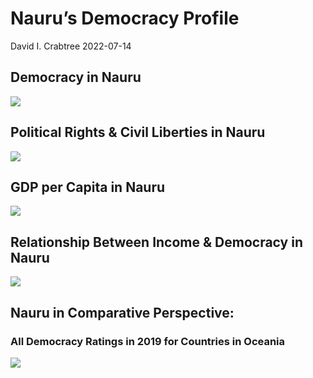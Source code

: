 Nauru’s Democracy Profile
================
David I. Crabtree
2022-07-14

## Democracy in Nauru

![](C:\Users\David\Desktop\PROGRA~1\FILESA~1\CFSS\hw06\reports\NAURU_~1/figure-gfm/Demscore-1.png)<!-- -->

## Political Rights & Civil Liberties in Nauru

![](C:\Users\David\Desktop\PROGRA~1\FILESA~1\CFSS\hw06\reports\NAURU_~1/figure-gfm/Political%20Rights%20&%20Civil%20Libs-1.png)<!-- -->

## GDP per Capita in Nauru

![](C:\Users\David\Desktop\PROGRA~1\FILESA~1\CFSS\hw06\reports\NAURU_~1/figure-gfm/GDP%20per%20Capita-1.png)<!-- -->

## Relationship Between Income & Democracy in Nauru

![](C:\Users\David\Desktop\PROGRA~1\FILESA~1\CFSS\hw06\reports\NAURU_~1/figure-gfm/Income%20&%20Dem-1.png)<!-- -->

## Nauru in Comparative Perspective:

### All Democracy Ratings in 2019 for Countries in Oceania

![](C:\Users\David\Desktop\PROGRA~1\FILESA~1\CFSS\hw06\reports\NAURU_~1/figure-gfm/Democracy%20in%20Comparative%20Perspective-1.png)<!-- -->
